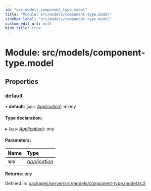 ```yaml
---
id: "src_models_component_type_model"
title: "Module: src/models/component-type.model"
sidebar_label: "src/models/component-type.model"
custom_edit_url: null
hide_title: true
---
```


# Module: src/models/component-type.model

## Properties

### default

• **default**: (`app`: [*Application*](src_declarations.md#application)) => *any*

#### Type declaration:

▸ (`app`: [*Application*](src_declarations.md#application)): *any*

#### Parameters:

Name | Type |
:------ | :------ |
`app` | [*Application*](src_declarations.md#application) |

**Returns:** *any*

Defined in: [packages/server/src/models/component-type.model.ts:2](https://github.com/xr3ngine/xr3ngine/blob/7650c2bea/packages/server/src/models/component-type.model.ts#L2)
